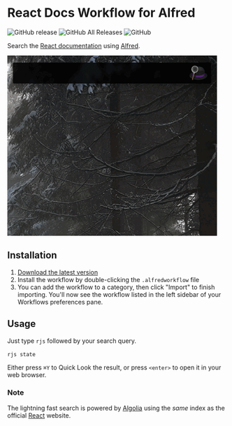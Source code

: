 # React Docs Workflow for Alfred

![GitHub release](https://img.shields.io/github/release/techouse/alfred-react-docs.svg)
![GitHub All Releases](https://img.shields.io/github/downloads/techouse/alfred-react-docs/total.svg)
![GitHub](https://img.shields.io/github/license/techouse/alfred-react-docs.svg)


Search the [React documentation](https://reactjs.org/docs/getting-started.html) using [Alfred](https://www.alfredapp.com/).

![demo](demo.gif)

## Installation

1. [Download the latest version](https://github.com/techouse/alfred-react-docs/releases/latest)
2. Install the workflow by double-clicking the `.alfredworkflow` file
3. You can add the workflow to a category, then click "Import" to finish importing. You'll now see the workflow listed in the left sidebar of your Workflows preferences pane.

## Usage

Just type `rjs` followed by your search query.

```
rjs state
```

Either press `⌘Y` to Quick Look the result, or press `<enter>` to open it in your web browser.

### Note

The lightning fast search is powered by [Algolia](https://www.algolia.com) using the _same_ index as the official [React](https://reactjs.org/docs/getting-started.html) website.